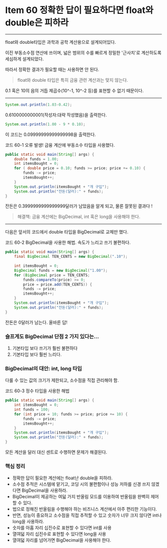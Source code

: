 # Item 60 정확한 답이 필요하다면 float와 double은 피하라

--------------------------------------------

float와 double타입은 과학과 공학 계산용으로 설계되어있다. 

이진 부동소수점 연산에 쓰이며, 넓은 범위의 수를 빠르게 정밀한 '근사치'로 계산하도록 세심하게 설계되었다. 

따라서 정확한 결과가 필요할 때는 사용하면 안 된다. 

> float와 double 타입은 특히 금융 관련 계산과는 맞지 않는다.

0.1 혹은 10의 음의 거듭 제곱수(10^-1, 10^-2 등)를 표현할 수 없기 때문이다. 
 
<hr>

``` java
System.out.println(1.03-0.42);
```
0.6100000000001(작성자:대략 작성했음)을 출력한다. 

``` java
System.out.println(1.00 - 9 * 0.10);
```
이 코드는 0.09999999999999998을 출력한다. 

코드 60-1 오류 발생! 금융 계산에 부동소수 타입을 사용했다.
``` java
public static void main(String[] args) {
    double funds = 1.00;
    int itemsBought = 0;
    for ( double price = 0.10; funds >= price; price += 0.10) {
        funds -= price;
        itemsBought++;
    }
    System.out.println(itemsBought + "개 구입");
    System.out.println("잔돈(달러):" + funds);
}
```
잔돈은 0.3999999999999999달러가 남았음을 알게 되고, 물론 잘못된 결과다 !

> 해결책: 금융 계산에는 BigDecimal, int 혹은 long을 사용해야 한다. 

<hr>
다음은 앞서의 코드에서 double 타입을 BigDecimal로 교체만 했다. 

코드 60-2 BigDecimal을 사용한 해법. 속도가 느리고 쓰기 불편하다. 
``` java
public static void main(String[] args) {
    final BigDecimal TEN_CENTS = new BigDecimal(".10");
    
    int itemsBought = 0;
    BigDecimal funds = new BigDecimal("1.00");
    for (BigDecimal price = TEN_CENTS; 
        funds.compareTo(price) >= 0;
        price = price.add(TEN_CENTS)) {
        funds -= price;
        itemsBought++;
    }
    System.out.println(itemsBought + "개 구입");
    System.out.println("잔돈(달러):" + funds);
}
```

잔돈은 0달러가 남는다. 올바른 답!

### 슬프게도 BigDecimal 단점 2 가지 있다는...
1. 기본타입 보다 쓰기가 훨씬 불편하다
2. 기본타입 보다 훨씬 느리다. 

### BigDecimal의 대안:  int, long 타입

다룰 수 있는 값의 크기가 제한되고, 소수점을 직접 관리해야 함. 

코드 60-3 정수 타입을 사용한 해법
``` java
public static void main(String[] args) {
    int itemsBought = 0;
    int funds = 100;
    for (int price = 10; funds >= price; price += 10) {
        funds -= price;
        itemsBought++;
    }
    System.out.println(itemsBought + "개 구입");
    System.out.println("잔돈(달러):" + funds);
}
```
모든 계산을 달러 대신 센트로 수행하면 문제가 해결된다. 

### 핵심 정리

- 정확한 답이 필요한 계산에는 float난 double을 피하라. 
- 소수점 추적은 시스템에 맡기고, 코딩 시의 불편함이나 성능 저하를 신경 쓰지 않겠다면 BigDecimal을 사용하라.
- BigDecimal이 제공하는 여덟 가지 반올림 모드를 이용하여 반올림을 완벽히 제어할 수 있다. 
- 법으로 정해진 반올림을 수행해야 하는 비즈니스 계산에서 아주 편리한 기능이다. 
- 반면, 성능이 중요하고 소수점을 직접 추적할 수 있고 숫자가 너무 크지 않다면 int나 long을 사용하라. 
- 숫자를 아홉 자리 십진수로 표현할 수 있다면 int를 사용
- 열여덟 자리 십진수로 표현할 수 있다면 long을 사용
- 열여덟 자리를 넘어가면 BigDecimal을 사용해야 한다. 